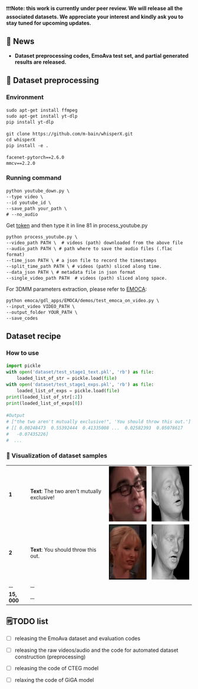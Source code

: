 ❗❗❗**Note: this work is currently under peer review. We will release all the associated datasets. We appreciate your interest and kindly ask you to stay tuned for upcoming updates.**

## 📰 News
- **Dataset preprocessing codes, EmoAva test set, and partial generated results are released.** 





## 🔧 Dataset preprocessing 

<!-- ## Download from YouTube -->

### Environment

```shell
sudo apt-get install ffmpeg
sudo apt-get install yt-dlp
pip install yt-dlp

git clone https://github.com/m-bain/whisperX.git
cd whisperX
pip install -e .

facenet-pytorch==2.6.0
mmcv==2.2.0
```


### Running command
```
python youtube_down.py \
--type video \
--id youtube_id \
--save_path your_path \
# --no_audio 
```


Get [token](https://huggingface.co/pyannote/speaker-diarization-3.1) and then type it in line 81 in process_youtube.py


```
python process_youtube.py \
--video_path PATH \  # videos (path) downloaded from the above file
--audio_path PATH \ # path where to save the audio files (.flac format)
--time_json PATH \ # a json file to record the timestamps
--split_time_path PATH \ # videos (path) sliced along time.
--data_json PATH \ # metadata file in json format
--single_video_path PATH  # videos (path) sliced along space.
```
For 3DMM parameters extraction, please refer to [EMOCA](https://github.com/radekd91/emoca/tree/release/EMOCA_v2/gdl_apps/EMOCA):
```
python emoca/gdl_apps/EMOCA/demos/test_emoca_on_video.py \
--input_video VIDEO_PATH \
--output_folder YOUR_PATH \
--save_codes 
```

## Dataset recipe

### How to use
```python
import pickle
with open('dataset/test_stage1_text.pkl', 'rb') as file:
    loaded_list_of_str = pickle.load(file)
with open('dataset/test_stage1_exps.pkl', 'rb') as file:
    loaded_list_of_exps = pickle.load(file)
print(loaded_list_of_str[:2])
print(loaded_list_of_exps[0])

#Output
# ["the two aren't mutually exclusive!", 'You should throw this out.']
# [[ 0.00248473  0.55392444  0.41335008 ...  0.02582393  0.05078617
#   -0.07435226]
#  ...
```

### 👀 Visualization of dataset samples


<table>
    <tr>
        <td><strong>1</strong></td>
        <td colspan="2"><strong>Text</strong>: The two aren't mutually exclusive!</td>
        <td><img src="https://github.com/WalkerMitty/EmoAva/blob/main/resource/S03E07_rgb2.gif" width="150" height="150" alt="video"></td>
        <td><img src="https://github.com/WalkerMitty/EmoAva/blob/main/resource/S03E07_geometry2.gif" width="150" height="150" alt="video"></td>
    </tr>
    <tr>
        <td><strong>2</strong></td>
        <td colspan="2"><strong>Text</strong>: You should throw this out.</td>
        <td><img src="https://github.com/WalkerMitty/EmoAva/blob/main/resource/dia170_rgb2.gif" width="150" height="150" alt="video"></td>
        <td><img src="https://github.com/WalkerMitty/EmoAva/blob/main/resource/dia170_geometry2.gif" width="150" height="150" alt="video"></td>
    </tr>
    <tr>
         <td><strong>... </strong></td>
        <td colspan="5"><strong>... </strong></td>
    </tr>
        <tr>
         <td><strong>15, 000</strong></td>
        <td colspan="5"><strong>... </strong></td>
    </tr>
</table>



## 🗒️TODO list

- [ ] releasing the EmoAva dataset and evaluation codes
- [ ] releasing the raw videos/audio and the code for automated dataset construction (preprocessing)
- [ ] releasing the code of CTEG model
- [ ] relaxing the code of GiGA model


